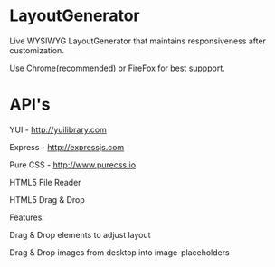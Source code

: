 LayoutGenerator
===============

Live WYSIWYG LayoutGenerator that maintains responsiveness after customization. 

Use Chrome(recommended) or FireFox for best suppport. 

API's
===============
YUI - http://yuilibrary.com

Express - http://expressjs.com

Pure CSS - http://www.purecss.io

HTML5 File Reader

HTML5 Drag & Drop


Features:

Drag & Drop elements to adjust layout

Drag & Drop images from desktop into image-placeholders 